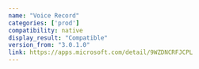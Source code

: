 ```yaml
---
name: "Voice Record"
categories: ['prod']
compatibility: native
display_result: "Compatible"
version_from: "3.0.1.0"
link: https://apps.microsoft.com/detail/9WZDNCRFJCPL
---
```

